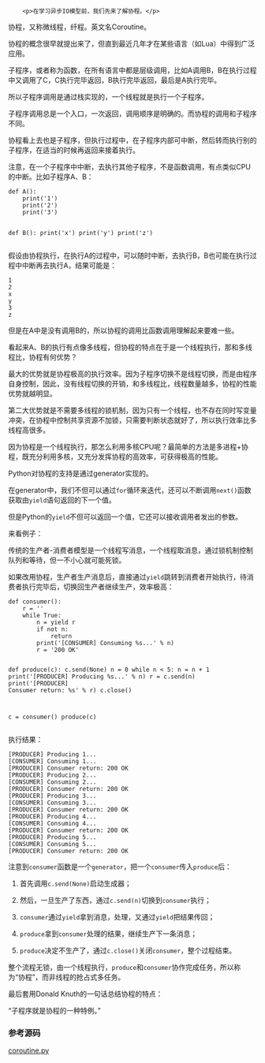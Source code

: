 ﻿
        <p>在学习异步IO模型前，我们先来了解协程。</p>
<p>协程，又称微线程，纤程。英文名Coroutine。</p>
<p>协程的概念很早就提出来了，但直到最近几年才在某些语言（如Lua）中得到广泛应用。</p>
<p>子程序，或者称为函数，在所有语言中都是层级调用，比如A调用B，B在执行过程中又调用了C，C执行完毕返回，B执行完毕返回，最后是A执行完毕。</p>
<p>所以子程序调用是通过栈实现的，一个线程就是执行一个子程序。</p>
<p>子程序调用总是一个入口，一次返回，调用顺序是明确的。而协程的调用和子程序不同。</p>
<p>协程看上去也是子程序，但执行过程中，在子程序内部可中断，然后转而执行别的子程序，在适当的时候再返回来接着执行。</p>
<p>注意，在一个子程序中中断，去执行其他子程序，不是函数调用，有点类似CPU的中断。比如子程序A、B：</p>
<pre><code>def A():
    print(&#39;1&#39;)
    print(&#39;2&#39;)
    print(&#39;3&#39;)

def B():
    print(&#39;x&#39;)
    print(&#39;y&#39;)
    print(&#39;z&#39;)
</code></pre><p>假设由协程执行，在执行A的过程中，可以随时中断，去执行B，B也可能在执行过程中中断再去执行A，结果可能是：</p>
<pre><code>1
2
x
y
3
z
</code></pre><p>但是在A中是没有调用B的，所以协程的调用比函数调用理解起来要难一些。</p>
<p>看起来A、B的执行有点像多线程，但协程的特点在于是一个线程执行，那和多线程比，协程有何优势？</p>
<p>最大的优势就是协程极高的执行效率。因为子程序切换不是线程切换，而是由程序自身控制，因此，没有线程切换的开销，和多线程比，线程数量越多，协程的性能优势就越明显。</p>
<p>第二大优势就是不需要多线程的锁机制，因为只有一个线程，也不存在同时写变量冲突，在协程中控制共享资源不加锁，只需要判断状态就好了，所以执行效率比多线程高很多。</p>
<p>因为协程是一个线程执行，那怎么利用多核CPU呢？最简单的方法是多进程+协程，既充分利用多核，又充分发挥协程的高效率，可获得极高的性能。</p>
<p>Python对协程的支持是通过generator实现的。</p>
<p>在generator中，我们不但可以通过<code>for</code>循环来迭代，还可以不断调用<code>next()</code>函数获取由<code>yield</code>语句返回的下一个值。</p>
<p>但是Python的<code>yield</code>不但可以返回一个值，它还可以接收调用者发出的参数。</p>
<p>来看例子：</p>
<p>传统的生产者-消费者模型是一个线程写消息，一个线程取消息，通过锁机制控制队列和等待，但一不小心就可能死锁。</p>
<p>如果改用协程，生产者生产消息后，直接通过<code>yield</code>跳转到消费者开始执行，待消费者执行完毕后，切换回生产者继续生产，效率极高：</p>
<pre><code>def consumer():
    r = &#39;&#39;
    while True:
        n = yield r
        if not n:
            return
        print(&#39;[CONSUMER] Consuming %s...&#39; % n)
        r = &#39;200 OK&#39;

def produce(c):
    c.send(None)
    n = 0
    while n &lt; 5:
        n = n + 1
        print(&#39;[PRODUCER] Producing %s...&#39; % n)
        r = c.send(n)
        print(&#39;[PRODUCER] Consumer return: %s&#39; % r)
    c.close()

c = consumer()
produce(c)
</code></pre><p>执行结果：</p>
<pre><code>[PRODUCER] Producing 1...
[CONSUMER] Consuming 1...
[PRODUCER] Consumer return: 200 OK
[PRODUCER] Producing 2...
[CONSUMER] Consuming 2...
[PRODUCER] Consumer return: 200 OK
[PRODUCER] Producing 3...
[CONSUMER] Consuming 3...
[PRODUCER] Consumer return: 200 OK
[PRODUCER] Producing 4...
[CONSUMER] Consuming 4...
[PRODUCER] Consumer return: 200 OK
[PRODUCER] Producing 5...
[CONSUMER] Consuming 5...
[PRODUCER] Consumer return: 200 OK
</code></pre><p>注意到<code>consumer</code>函数是一个<code>generator</code>，把一个<code>consumer</code>传入<code>produce</code>后：</p>
<ol>
<li><p>首先调用<code>c.send(None)</code>启动生成器；</p>
</li>
<li><p>然后，一旦生产了东西，通过<code>c.send(n)</code>切换到<code>consumer</code>执行；</p>
</li>
<li><p><code>consumer</code>通过<code>yield</code>拿到消息，处理，又通过<code>yield</code>把结果传回；</p>
</li>
<li><p><code>produce</code>拿到<code>consumer</code>处理的结果，继续生产下一条消息；</p>
</li>
<li><p><code>produce</code>决定不生产了，通过<code>c.close()</code>关闭<code>consumer</code>，整个过程结束。</p>
</li>
</ol>
<p>整个流程无锁，由一个线程执行，<code>produce</code>和<code>consumer</code>协作完成任务，所以称为“协程”，而非线程的抢占式多任务。</p>
<p>最后套用Donald Knuth的一句话总结协程的特点：</p>
<p>“子程序就是协程的一种特例。”</p>
<h3 id="-">参考源码</h3>
<p><a href="https://github.com/michaelliao/learn-python3/blob/master/samples/async/coroutine.py">coroutine.py</a></p>

    